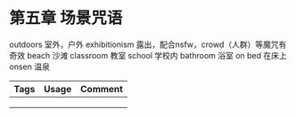 # 第五章 场景咒语

outdoors 室外，户外
exhibitionism 露出，配合nsfw，crowd（人群）等魔咒有奇效
beach 沙滩
classroom 教室
school 学校内
bathroom 浴室
on bed 在床上
onsen 温泉

| Tags | Usage | Comment |
| ---- | ----- | ------- |
|      |       |         |
|      |       |         |
|      |       |         |
